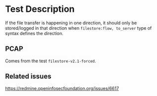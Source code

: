 # Test Description

If the file transfer is happening in one direction, it should only
be stored/logged in that direction when `filestore:flow, to_server`
type of syntax defines the direction.

## PCAP

Comes from the test `filestore-v2.1-forced`.

## Related issues

https://redmine.openinfosecfoundation.org/issues/6617
